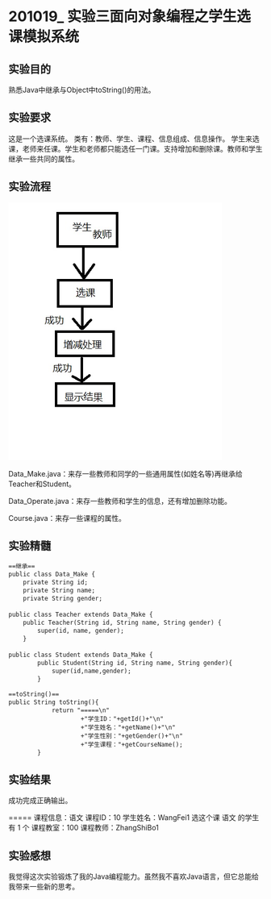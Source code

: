 # 201019_ 实验三面向对象编程之学生选课模拟系统

## 实验目的

熟悉Java中继承与Object中toString()的用法。

## 实验要求

这是一个选课系统。
类有：教师、学生、课程、信息组成、信息操作。
学生来选课，老师来任课。学生和老师都只能选任一门课。支持增加和删除课。教师和学生继承一些共同的属性。

## 实验流程

<img src="https://raw.githubusercontent.com/MoeDisk/JavaClass201012/main/201019_%20%E5%AE%9E%E9%AA%8C%E4%B8%89%E9%9D%A2%E5%90%91%E5%AF%B9%E8%B1%A1%E7%BC%96%E7%A8%8B%E4%B9%8B%E5%AD%A6%E7%94%9F%E9%80%89%E8%AF%BE%E6%A8%A1%E6%8B%9F%E7%B3%BB%E7%BB%9F/chart.jpg">

Data_Make.java：来存一些教师和同学的一些通用属性(如姓名等)再继承给Teacher和Student。

Data_Operate.java：来存一些教师和学生的信息，还有增加删除功能。

Course.java：来存一些课程的属性。

## 实验精髓

```
==继承==
public class Data_Make {
    private String id;
    private String name;
    private String gender;

public class Teacher extends Data_Make {
	public Teacher(String id, String name, String gender) {
		super(id, name, gender);
	}

public class Student extends Data_Make {
        public Student(String id, String name, String gender){
            super(id,name,gender);
        }
```

```
==toString()==
public String toString(){
            return "=====\n"
                    +"学生ID："+getId()+"\n"
                    +"学生姓名："+getName()+"\n"
                    +"学生性别："+getGender()+"\n"
                    +"学生课程："+getCourseName();
        }
```

## 实验结果

成功完成正确输出。

=====
课程信息：语文
课程ID：10
学生姓名：WangFei1
选这个课 语文 的学生有 1 个
课程教室：100
课程教师：ZhangShiBo1

## 实验感想

我觉得这次实验锻炼了我的Java编程能力。虽然我不喜欢Java语言，但它总能给我带来一些新的思考。
